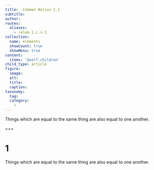```yaml
---
title:  Common Notion 1.1
subtitle: 
author:
routes:
  aliases:
    - /elem.1.c.n.1
collection:
  name: elements
  showCount: true
  showMenu: true
content:
  items: '@self.children'
child_type: article
figure:
  image:
  alt:
  title:
  caption:
taxonomy:
  tag:
  category:
    - 
---
```


<p>Things which are equal to the same thing are also equal to one another.</p>

===

<h1>1</h1>
<p>Things which are equal to the same thing are also equal to one another.</p>
